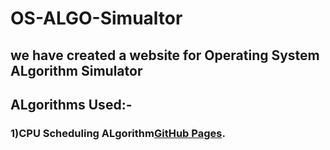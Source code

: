 # OS-ALGO-Simualtor
## we have created a website for Operating System ALgorithm Simulator
## ALgorithms Used:-
### 1)CPU Scheduling ALgorithm[GitHub Pages](https://pages.github.com/).
